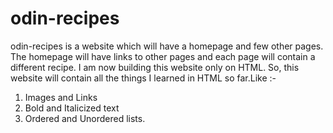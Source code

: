 # odin-recipes
odin-recipes is a website which will have a homepage and few other pages. The homepage will have links to other pages and each page will contain a different recipe.
I am now building this website only on HTML. So, this website will contain all the things I learned in HTML
so far.Like :-
1. Images and Links
2. Bold and Italicized text 
3. Ordered and Unordered lists.
